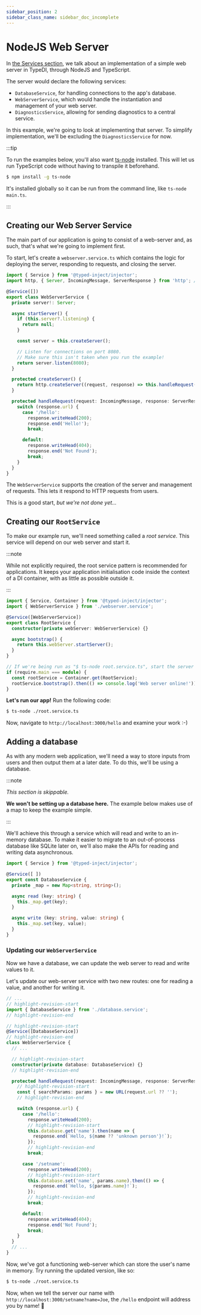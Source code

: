 ```yaml
---
sidebar_position: 2
sidebar_class_name: sidebar_doc_incomplete
---
```


# NodeJS Web Server

In [the Services section](../../guide/services/introduction), we talk about an implementation
of a simple web server in TypeDI, through NodeJS and TypeScript.

The server would declare the following services:

- `DatabaseService`, for handling connections to the app's database.
- `WebServerService`, which would handle the instantiation and management of your web server.
- `DiagnosticsService`, allowing for sending diagnostics to a central service.

In this example, we're going to look at implementing that server.
To simplify implementation, we'll be excluding the `DiagnosticsService` for now.

:::tip

To run the examples below, you'll also want [ts-node](https://npmjs.org/ts-node) installed.
This will let us run TypeScript code without having to transpile it beforehand.

```sh
$ npm install -g ts-node
```

It's installed globally so it can be run from the command line, like `ts-node main.ts`.

:::

## Creating our Web Server Service

The main part of our application is going to consist of a web-server and, as such,
that's what we're going to implement first.

To start, let's create a `webserver.service.ts` which contains the logic for deploying the server,
responding to requests, and closing the server.

```ts title="src/webserver.service.ts"
import { Service } from '@typed-inject/injector';
import http, { Server, IncomingMessage, ServerResponse } from 'http'; // Node's HTTP module.

@Service([])
export class WebServerService {
  private server!: Server;

  async startServer() {
    if (this.server?.listening) {
      return null;
    }

    const server = this.createServer();

    // Listen for connections on port 8080.
    // Make sure this isn't taken when you run the example!
    return server.listen(8080);
  }

  protected createServer() {
    return http.createServer((request, response) => this.handleRequest(request, response));
  }

  protected handleRequest(request: IncomingMessage, response: ServerResponse<IncomingMessage>) {
    switch (response.url) {
      case '/hello':
        response.writeHead(200);
        response.end('Hello!');
        break;

      default:
        response.writeHead(404);
        response.end('Not Found');
        break;
    }
  }
}
```

The `WebServerService` supports the creation of the server and management of requests.
This lets it respond to HTTP requests from users.

This is a good start, _but we're not done yet..._

## Creating our `RootService`

To make our example run, we'll need something called a _root service_.
This service will depend on our web server and start it.

:::note

While not explicitly required, the root service pattern is recommended for applications.
It keeps your application initialisation code inside the context of a DI container, with
as little as possible outside it.

:::

```ts title="src/root.service.ts"
import { Service, Container } from '@typed-inject/injector';
import { WebServerService } from './webserver.service';

@Service([WebServerService])
export class RootService {
  constructor(private webServer: WebServerService) {}

  async bootstrap() {
    return this.webServer.startServer();
  }
}

// If we're being run as "$ ts-node root.service.ts", start the server automatically.
if (require.main === module) {
  const rootService = Container.get(RootService);
  rootService.bootstrap().then(() => console.log('Web server online!'));
}
```

**Let's run our app!** Run the following code:

```sh
$ ts-node ./root.service.ts
```

Now, navigate to `http://localhost:3000/hello` and examine your work :-)

## Adding a database

As with any modern web application, we'll need a way to store inputs from users and then
output them at a later date. To do this, we'll be using a database.

:::note

_This section is skippable._

**We won't be setting up a database here.** The example below makes use of a map to keep the example simple.

:::

We'll achieve this through a service which will read and write to an in-memory database.
To make it easier to migrate to an out-of-process database like SQLite later on, we'll also
make the APIs for reading and writing data asynchronous.

```ts title="src/database.service.ts"
import { Service } from '@typed-inject/injector';

@Service([ ])
export const DatabaseService {
  private _map = new Map<string, string>();

  async read (key: string) {
    this._map.get(key);
  }

  async write (key: string, value: string) {
    this._map.set(key, value);
  }
}
```

### Updating our `WebServerService`

Now we have a database, we can update the web server to read and write values to it.

Let's update our web-server service with two new routes: one for reading a value, and another for writing it.

```ts title="src/webserver.service.ts"
// ...
// highlight-revision-start
import { DatabaseService } from './database.service';
// highlight-revision-end

// highlight-revision-start
@Service([DatabaseService])
// highlight-revision-end
class WebServerService {
  // ...

  // highlight-revision-start
  constructor(private database: DatabaseService) {}
  // highlight-revision-end

  protected handleRequest(request: IncomingMessage, response: ServerResponse<IncomingMessage>) {
    // highlight-revision-start
    const { searchParams: params } = new URL(request.url ?? '');
    // highlight-revision-end

    switch (response.url) {
      case '/hello':
        response.writeHead(200);
        // highlight-revision-start
        this.database.get('name').then(name => {
          response.end(`Hello, ${name ?? 'unknown person'}!`);
        });
        // highlight-revision-end
        break;

      case '/setname':
        response.writeHead(200);
        // highlight-revision-start
        this.database.set('name', params.name).then(() => {
          response.end(`Hello, ${params.name}!`);
        });
        // highlight-revision-end
        break;

      default:
        response.writeHead(404);
        response.end('Not Found');
        break;
    }
  }
  // ...
}
```

Now, we've got a functioning web-server which can store the user's name in memory.
Try running the updated version, like so:

```sh
$ ts-node ./root.service.ts
```

Now, when we tell the server our name with `http://localhost:3000/setname?name=Joe`,
the `/hello` endpoint will address you by name! 🎉

<!--
TODO: in testing section, show why http.Server call was bad
TODO: in testing section, show how to test
TODO: say adding further routes to a Map is left as an exercise for the reader
TODO: make TypeScript interface showing what our WebServerService's interface is
TODO: add edit links (see markdown front matter docs for howto)
TODO: proper head metadata for pages
-->

##
